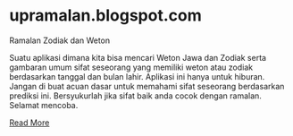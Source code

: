 # upramalan.blogspot.com
Ramalan Zodiak dan Weton

Suatu aplikasi dimana kita bisa mencari Weton Jawa dan Zodiak serta gambaran umum sifat seseorang yang memiliki weton atau zodiak berdasarkan tanggal dan bulan lahir. Aplikasi ini hanya untuk hiburan. Jangan di buat acuan dasar untuk memahami sifat seseorang berdasarkan prediksi ini. Bersyukurlah jika sifat baik anda cocok dengan ramalan. Selamat mencoba.

<a href="https://www.samuelpasaribu.com/2022/01/aplikasi-ramalan-zodiak-dan-weton.html">Read More</a>
